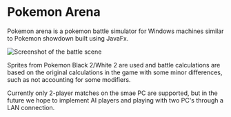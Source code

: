 # Pokemon Arena

Pokemon arena is a pokemon battle simulator for Windows machines similar to Pokemon showdown built using JavaFx.

![Screenshot of the battle scene](images/Battle-ScreenShot.jpeg)

Sprites from Pokemon Black 2/White 2 are used and battle calculations are based on the original calculations in the game with
some minor differences, such as not accounting for some modifiers. 

Currently only 2-player matches on the smae PC are supported, but in the future we hope to implement AI players and playing
with two PC's through a LAN connection.

